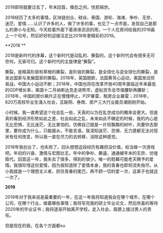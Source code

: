 2018即将就要过去了，年末回首，倏忽之间，恍若隔世。

2018经历了太多的事情，区块链创业、硅谷、泰国、游轮、海滩、争吵、无奈、迷茫、爱情……认识了许多的人，做了许多的事，也见了一点市面，发现自己是那么的渺小与无知。今天趁着外面下着淅淅沥沥的雨，一个人在房间给我的2018画上一个句号，然后好好的迎接注定比2018年更精彩的2019。

**2018  **

2018是新时代的序幕，这个新时代是动乱的、撕裂的，这个新时代会有很多无可奈何，无家可归。这个新时代的主旋律是“撕裂”。

撕裂，是精英阶层和草根的撕裂，是阶级的撕裂，是全球化与逆全球化的撕裂，是发达国家与发展国家的撕裂。2018年，英国脱欧，法国黄背心运动，美国发动贸易战，中国大小运动不断；2018年，中国也将在改革开放40周年面临近年来最低的GDP增长率，美国十二月纳斯达克走进熊市，虚拟货币总市值腰斩再腰斩；2018年，中国的房价飙升正在慢慢停止，P2P暴雷，租房企业暴雷；2018年，820万高校毕业生涌入社会，互联网、券商、房产三大行业裁员潮刚刚开始。

小时候，我一直希望这个社会乱一些，天真的以为在乱世成功的概率会更大。但是真的看到经济形势如此之差，社会如此之乱，未来如此不确定的时候，我的内心是无比恐惧，无比迷茫，无比害怕的。仿佛自己就是一片轻飘飘的树叶，风要你去那里，要你成为什么，只能服从，不能言语。我深知迷茫、恐惧、无力感都无法对现状有任何改变，所以我一直在尽力的去转移、消除这种感觉。

2018年我创业了，也失败了。回头想想这段经历有趣但没价值，权当做一次游戏吧。年初的兴奋、激情与宏图壮志，年中的争吵、撕逼，通通被年末的无奈、彷徨取代。回首这一年，我失去了很多，得到的很少。唯一的慰藉可能老天赐予的爱情。我很珍惜这份爱情，因为我知道除了爱情本身，我的青春也即将流失殆尽。从小我就是一个理想主义者，抓住青春的尾巴，再不顾一切的爱一次，这辈子也就这一次了。

**2019**

2019年对于我来说是最重要的一年，在这一年我将知道我会在哪个城市，在哪个公司，在哪个行业，做着哪些事情；我将写完我的硕士毕业论文，然后欣喜的等待2020年的毕业证书；我将逐渐开始离开学校，走入社会，肩膀上接过男人的责任。

但是现在的我，在各个方面都xu
<!--stackedit_data:
eyJoaXN0b3J5IjpbMTc2MDA1NDU5M119
-->